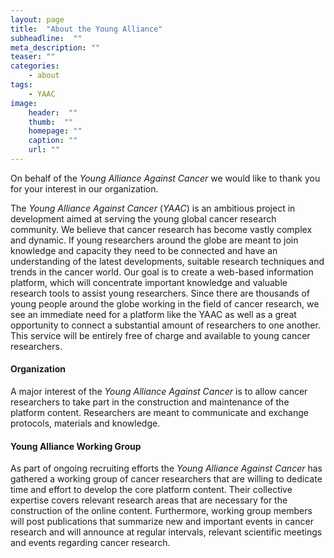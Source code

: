 ```yaml
---
layout: page
title:  "About the Young Alliance"
subheadline:  ""
meta_description: ""
teaser: ""
categories:
    - about
tags:
    - YAAC
image:
    header:  ""
    thumb:  ""
    homepage: ""
    caption: ""
    url: ""
---
```



On behalf of the _Young Alliance Against Cancer_ we would like to thank you for your interest in our organization.

The _Young Alliance Against Cancer_ (_YAAC_) is an ambitious project in development aimed at serving the young global cancer research community. We believe that cancer research has become vastly complex and dynamic. If young researchers around the globe are meant to join knowledge and capacity they need to be connected and have an understanding of the latest developments, suitable research techniques and trends in the cancer world. Our goal is to create a web-based information platform, which will concentrate important knowledge and valuable research tools to assist young researchers. Since there are thousands of young people around the globe working in the field of cancer research, we see an immediate need for a platform like the YAAC as well as a great opportunity to connect a substantial amount of researchers to one another. This service will be entirely free of charge and available to young cancer researchers.

#### Organization   

A major interest of the _Young Alliance Against Cancer_ is to allow cancer researchers to take part in the construction and maintenance of the platform content. Researchers are meant to communicate and exchange protocols, materials and knowledge.


#### Young Alliance Working Group   

As part of ongoing recruiting efforts the _Young Alliance Against Cancer_ has gathered a working group of cancer researchers that are willing to dedicate time and effort to develop the core platform content. Their collective expertise covers relevant research areas that are necessary for the construction of the online content. Furthermore, working group members will post publications that summarize new and important events in cancer research and will announce at regular intervals, relevant scientific meetings and events regarding cancer research.
